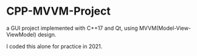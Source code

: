 # CPP-MVVM-Project

a GUI project implemented with C++17 and Qt, using MVVM(Model-View-ViewModel) design.

I coded this alone for practice in 2021.


